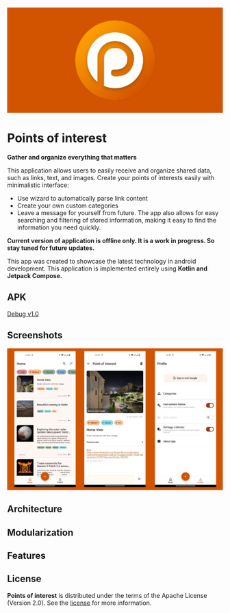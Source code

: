 ![Alt text](screenshots/playstore.jpg?raw=true "Bannert")

Points of interest
==================

**Gather and organize everything that matters**

This application allows users to easily receive and organize shared data, such as links, text, and images.
Create your points of interests easily with minimalistic interface:
- Use wizard to automatically parse link content
- Create your own custom categories
- Leave a message for yourself from future.
The app also allows for easy searching and filtering of stored information, making it easy to find the information you need quickly.

**Current version of application is offline only. It is a work in progress. So stay tuned for future updates.**

This app was created to showcase the latest technology in android development.
This application is implemented entirely using **Kotlin and Jetpack Compose.**

## APK
[Debug v1.0](app/debug/poi-debug.apk)

## Screenshots

![Alt text](screenshots/screenshots.jpg?raw=true "Screen shots")

## Architecture

## Modularization

## Features

## License
**Points of interest** is distributed under the terms of the Apache License (Version 2.0). See the
[license](LICENSE) for more information.